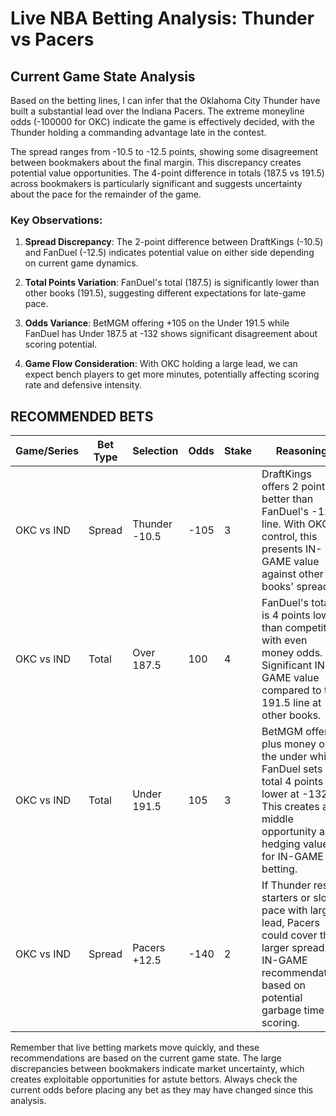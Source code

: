 # Live NBA Betting Analysis: Thunder vs Pacers

## Current Game State Analysis

Based on the betting lines, I can infer that the Oklahoma City Thunder have built a substantial lead over the Indiana Pacers. The extreme moneyline odds (-100000 for OKC) indicate the game is effectively decided, with the Thunder holding a commanding advantage late in the contest.

The spread ranges from -10.5 to -12.5 points, showing some disagreement between bookmakers about the final margin. This discrepancy creates potential value opportunities. The 4-point difference in totals (187.5 vs 191.5) across bookmakers is particularly significant and suggests uncertainty about the pace for the remainder of the game.

### Key Observations:

1. **Spread Discrepancy**: The 2-point difference between DraftKings (-10.5) and FanDuel (-12.5) indicates potential value on either side depending on current game dynamics.

2. **Total Points Variation**: FanDuel's total (187.5) is significantly lower than other books (191.5), suggesting different expectations for late-game pace.

3. **Odds Variance**: BetMGM offering +105 on the Under 191.5 while FanDuel has Under 187.5 at -132 shows significant disagreement about scoring potential.

4. **Game Flow Consideration**: With OKC holding a large lead, we can expect bench players to get more minutes, potentially affecting scoring rate and defensive intensity.

## RECOMMENDED BETS

| Game/Series | Bet Type | Selection | Odds | Stake | Reasoning |
|-------------|----------|-----------|------|-------|-----------|
| OKC vs IND | Spread | Thunder -10.5 | -105 | 3 | DraftKings offers 2 points better than FanDuel's -12.5 line. With OKC in control, this presents IN-GAME value against other books' spreads. |
| OKC vs IND | Total | Over 187.5 | 100 | 4 | FanDuel's total is 4 points lower than competitors with even money odds. Significant IN-GAME value compared to the 191.5 line at other books. |
| OKC vs IND | Total | Under 191.5 | 105 | 3 | BetMGM offers plus money on the under while FanDuel sets the total 4 points lower at -132. This creates a middle opportunity and hedging value for IN-GAME betting. |
| OKC vs IND | Spread | Pacers +12.5 | -140 | 2 | If Thunder rest starters or slow pace with large lead, Pacers could cover this larger spread. IN-GAME recommendation based on potential garbage time scoring. |

Remember that live betting markets move quickly, and these recommendations are based on the current game state. The large discrepancies between bookmakers indicate market uncertainty, which creates exploitable opportunities for astute bettors. Always check the current odds before placing any bet as they may have changed since this analysis.